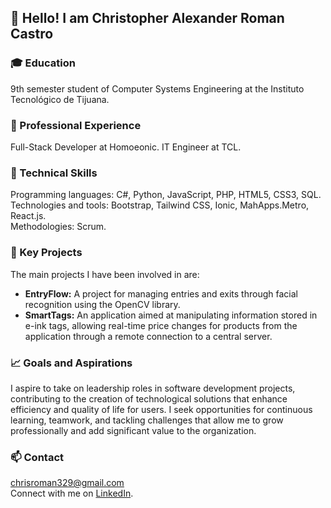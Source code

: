 ## 👋 Hello! I am Christopher Alexander Roman Castro

### 🎓 Education

9th semester student of Computer Systems Engineering at the Instituto Tecnológico de Tijuana.

### 💼 Professional Experience

Full-Stack Developer at Homoeonic.
IT Engineer at TCL.

### 🔧 Technical Skills

Programming languages: C#, Python, JavaScript, PHP, HTML5, CSS3, SQL.  
Technologies and tools: Bootstrap, Tailwind CSS, Ionic, MahApps.Metro, React.js.  
Methodologies: Scrum.

### 🌟 Key Projects

The main projects I have been involved in are:

- **EntryFlow:** A project for managing entries and exits through facial recognition using the OpenCV library.
- **SmartTags:** An application aimed at manipulating information stored in e-ink tags, allowing real-time price changes for products from the application through a remote connection to a central server.

### 📈 Goals and Aspirations

I aspire to take on leadership roles in software development projects, contributing to the creation of technological solutions that enhance efficiency and quality of life for users. I seek opportunities for continuous learning, teamwork, and tackling challenges that allow me to grow professionally and add significant value to the organization.

### 📫 Contact

chrisroman329@gmail.com  
Connect with me on [LinkedIn](https://www.linkedin.com/in/christopher-roman-castro-752a94297?utm_source=share&utm_campaign=share_via&utm_content=profile&utm_medium=ios_app).
